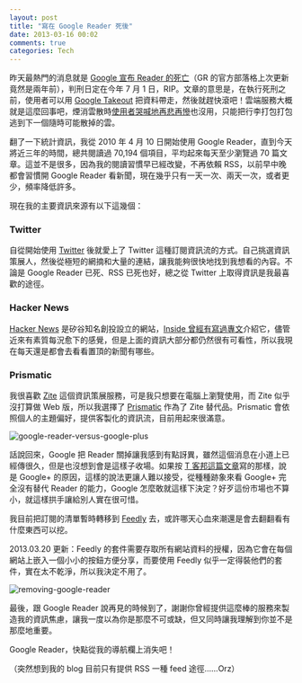```yaml
---
layout: post
title: "寫在 Google Reader 死後"
date: 2013-03-16 00:02
comments: true
categories: Tech
---
```

昨天最熱門的消息就是 [Google 宣布 Reader 的死亡][powering-down-google-reader]（GR 的官方部落格上次更新竟然是兩年前），判刑日定在今年 7 月 1 日，RIP。文章的意思是，在執行死刑之前，使用者可以用 [Google Takeout][google-takeout] 把資料帶走，然後就趕快滾吧！雲端服務大概就是這麼回事吧，煙消雲散時[使用者哭喊地再悲再慘][google-reader-shutting-down-hacker-news]也沒用，只能把行李打包打包逃到下一個隨時可能散掉的雲。

翻了一下統計資訊，我從 2010 年 4 月 10 日開始使用 Google Reader，直到今天將近三年的時間，總共閱讀過 70,194 個項目，平均起來每天至少瀏覽過 70 篇文章。這並不是很多，因為我的閱讀習慣早已經改變，不再依賴 RSS，以前早中晚都會習慣開 Google Reader 看新聞，現在幾乎只有一天一次、兩天一次，或者更少，頻率降低許多。

現在我的主要資訊來源有以下這幾個：

<!-- more -->

### Twitter

自從開始使用 [Twitter][twitter-com] 後就愛上了 Twitter 這種訂閱資訊流的方式。自己挑選資訊策展人，然後從極短的網摘和大量的連結，讓我能夠很快地找到我想看的內容。不論是 Google Reader 已死、RSS 已死也好，總之從 Twitter 上取得資訊是我最喜歡的途徑。

### Hacker News

[Hacker News][hacker-news] 是矽谷知名創投設立的網站，[Inside 曾經有寫過專文][what-you-should-subscribe-hacker-news-provided-by-y-combinator]介紹它，儘管近來有素質每況愈下的感覺，但是上面的資訊大部分都仍然很有可看性，所以我現在每天還是都會去看看置頂的新聞有哪些。

### Prismatic

我很喜歡 [Zite] 這個資訊策展服務，可是我只想要在電腦上瀏覽使用，而 Zite 似乎沒打算做 Web 版，所以我選擇了 [Prismatic][getprismatic] 作為了 Zite 替代品。Prismatic 會依照個人的主題偏好，提供客製化的資訊流，目前用起來很滿意。

![google-reader-versus-google-plus](http://lh3.googleusercontent.com/--vfXlScj0-s/UUNEW_s885I/AAAAAAAAF7A/cesErfD2F-k/s686/google-reader-versus-google-plus.jpg)

話說回來，Google 把 Reader 關掉讓我感到有點訝異，雖然這個消息在小道上已經傳很久，但是也沒想到會是這樣子收場。如果按 [T 客邦這篇文章][former-product-manager-brian-shih-explains-why-google-reader-to-step-down-everything-is-google]寫的那樣，說是 Google+ 的原因，這樣的說法更讓人難以接受，從種種跡象來看 Google+ 完全沒有替代 Reader 的能力，Google 怎麼敢就這樣下決定？好歹這份市場也不算小，就這樣拱手讓給別人實在很可惜。

我目前把訂閱的清單暫時轉移到 [Feedly][feedly-google-reader] 去，或許哪天心血來潮還是會去翻翻看有什麼東西可以挖。

2013.03.20 更新：Feedly 的套件需要存取所有網站資料的授權，因為它會在每個網站上嵌入一個小小的按鈕方便分享，而要使用 Feedly 似乎一定得裝他們的套件，實在太不乾淨，所以我決定不用了。

![removing-google-reader](http://lh4.googleusercontent.com/-nCh6xqkpDYQ/UUMzsAes5NI/AAAAAAAAF6s/uTRxBGGa4JU/s578/removing-google-reader.png)

最後，跟 Google Reader 說再見的時候到了，謝謝你曾經提供這麼棒的服務來製造我的資訊焦慮，讓我一度以為你是那麼不可或缺，但又同時讓我理解到你並不是那麼地重要。

Google Reader，快點從我的導航欄上消失吧！

（突然想到我的 blog 目前只有提供 RSS 一種 feed 途徑……Orz）

[powering-down-google-reader]: http://googlereader.blogspot.tw/2013/03/powering-down-google-reader.html
[google-takeout]: https://www.google.com/takeout/?pli=1#custom:reader
[google-reader-shutting-down-hacker-news]: https://news.ycombinator.com/item?id=5371725
[twitter-app]: https://itunes.apple.com/tw/app/twitter/id409789998?l=zh&mt=12
[twitter-com]: https://twitter.com/
[what-you-should-subscribe-hacker-news-provided-by-y-combinator]: http://www.inside.com.tw/2011/02/15/what-you-should-subscribe-hacker-news-provided-by-y-combinator
[hacker-news]: http://news.ycombinator.com/
[getprismatic]: http://getprismatic.com/
[zite]: http://www.zite.com/
[former-product-manager-brian-shih-explains-why-google-reader-to-step-down-everything-is-google]: http://www.techbang.com/posts/12585-former-product-manager-brian-shih-explains-why-google-reader-to-step-down-everything-is-google
[feedly-google-reader]: http://blog.feedly.com/2013/03/14/google-reader/
